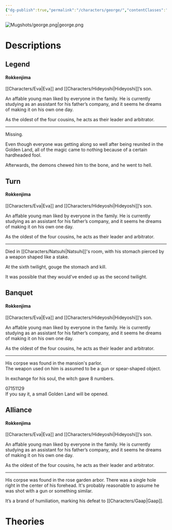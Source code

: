 ```yaml
---
{"dg-publish":true,"permalink":"/characters/george/","contentClasses":"center-headings","tags":["ushiromiya"]}
---
```



![Mugshots/george.png|george.png](/img/user/Mugshots/george.png)

# Descriptions

## Legend
#### Rokkenjima

[[Characters/Eva\|Eva]] and [[Characters/Hideyoshi\|Hideyoshi]]’s son.

An affable young man liked by everyone in the family. He is currently studying as an assistant for his father’s company, and it seems he dreams of making it on his own one day.

As the oldest of the four cousins, he acts as their leader and arbitrator.

---
Missing.

Even though everyone was getting along so well after being reunited in the Golden Land, all of the magic came to nothing because of a certain hardheaded fool.

Afterwards, the demons chewed him to the bone, and he went to hell.
## Turn
#### Rokkenjima

[[Characters/Eva\|Eva]] and [[Characters/Hideyoshi\|Hideyoshi]]’s son.

An affable young man liked by everyone in the family. He is currently studying as an assistant for his father’s company, and it seems he dreams of making it on his own one day.

As the oldest of the four cousins, he acts as their leader and arbitrator.

---
Died in [[Characters/Natsuhi\|Natsuhi]]'s room, with his stomach pierced by a weapon shaped like a stake.  

At the sixth twilight, gouge the stomach and kill.  

It was possible that they would've ended up as the second twilight.  
## Banquet
#### Rokkenjima

[[Characters/Eva\|Eva]] and [[Characters/Hideyoshi\|Hideyoshi]]’s son.

An affable young man liked by everyone in the family. He is currently studying as an assistant for his father’s company, and it seems he dreams of making it on his own one day.

As the oldest of the four cousins, he acts as their leader and arbitrator.

---
His corpse was found in the mansion's parlor.  
The weapon used on him is assumed to be a gun or spear-shaped object.  

In exchange for his soul, the witch gave 8 numbers.  

07151129  
If you say it, a small Golden Land will be opened.
## Alliance
#### Rokkenjima

[[Characters/Eva\|Eva]] and [[Characters/Hideyoshi\|Hideyoshi]]’s son.

An affable young man liked by everyone in the family. He is currently studying as an assistant for his father’s company, and it seems he dreams of making it on his own one day.

As the oldest of the four cousins, he acts as their leader and arbitrator.

---
His corpse was found in the rose garden arbor.
There was a single hole right in the center of his forehead. It's probably reasonable to assume he was shot with a gun or something similar.  

It’s a brand of humiliation, marking his defeat to [[Characters/Gaap\|Gaap]].
# Theories
